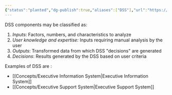 ```yaml
---
{"status":"planted","dg-publish":true,"aliases":["DSS"],"url":"https://en.wikipedia.org/wiki/Decision_support_system","definition":"A decision support system (DSS) is an information system that supports business or organizational decision-making activities.","tags":["concept/general"],"creation_date":"2024-05-02 08:34","permalink":"/concepts/decision-support-system/","dgPassFrontmatter":true}
---
```


DSS components may be classified as:

1. _Inputs_: Factors, numbers, and characteristics to analyze
2. _User knowledge and expertise:_ Inputs requiring manual analysis by the user
3. _Outputs_: Transformed data from which DSS "decisions" are generated
4. _Decisions_: Results generated by the DSS based on user criteria

Examples of DSS are :
* [[Concepts/Executive Information System\|Executive Information System]]
* [[Concepts/Executive Support System\|Executive Support System]]
